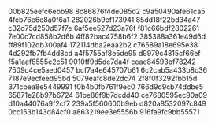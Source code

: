 00b825eefc6ebb98
8c86876f4de085d2
c9a50490afe61ca5
4fcb76e6e8a0f6a1
282026b9ef173941
85dd18f22bd34a47
c32d75d250d57f7e
6af5ee527d23a76f
f81c66bdf2802261
7e00c7cd858b2d6b
4ff82bac4758b6f2
385388a361e49d6d
ff89f102db300af4
172114dba2eaa2b2
c76589a18e695e38
4d292fb7fb4dd8cd
a4f5755af8e5de95
d9979c4815cf66ef
f5a1aaf8555e2c51
9010ff9d5dc7da4f
ceae84593bf78242
7509c4ce5aed0457
bcf7a4e645707b61
6c2cab5a433b8c36
7187e9ecfeed95bd
5079eafc8de2dc74
2f8f0f3292fbb15d
371cbea8e5449991
f0b4b0fb761f9ec0
766d9d9cb74ddbe5
65871e28b97b6724
61be86f9b7dcdd40
ce7680595ec90a09
d10a44076a9f2cf7
239a5f560600b9eb
d820a8532097c849
0cc153b143d84cf0
a863219ee3e5556b
916fa9fc9bb55571
